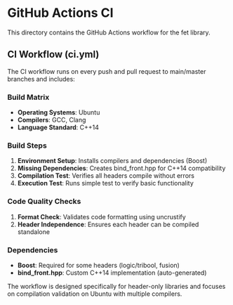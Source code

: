# GitHub Actions CI

This directory contains the GitHub Actions workflow for the fet library.

## CI Workflow (ci.yml)

The CI workflow runs on every push and pull request to main/master branches and includes:

### Build Matrix
- **Operating Systems**: Ubuntu
- **Compilers**: GCC, Clang
- **Language Standard**: C++14

### Build Steps
1. **Environment Setup**: Installs compilers and dependencies (Boost)
2. **Missing Dependencies**: Creates bind_front.hpp for C++14 compatibility
3. **Compilation Test**: Verifies all headers compile without errors
4. **Execution Test**: Runs simple test to verify basic functionality

### Code Quality Checks
1. **Format Check**: Validates code formatting using uncrustify
2. **Header Independence**: Ensures each header can be compiled standalone

### Dependencies
- **Boost**: Required for some headers (logic/tribool, fusion)
- **bind_front.hpp**: Custom C++14 implementation (auto-generated)

The workflow is designed specifically for header-only libraries and focuses on compilation validation on Ubuntu with multiple compilers.
